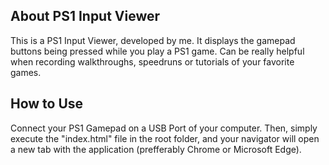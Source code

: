 ## About PS1 Input Viewer

This is a PS1 Input Viewer, developed by me. It displays the gamepad buttons being pressed while you play a PS1 game. Can be really helpful when recording walkthroughs, speedruns or tutorials of your favorite games.

## How to Use

Connect your PS1 Gamepad on a USB Port of your computer. Then, simply execute the "index.html" file in the root folder, and your navigator will open a new tab with the application (prefferably Chrome or Microsoft Edge).
